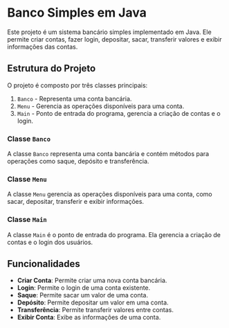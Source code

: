 # Banco Simples em Java

Este projeto é um sistema bancário simples implementado em Java. Ele permite criar contas, fazer login, depositar, sacar, transferir valores e exibir informações das contas.

## Estrutura do Projeto

O projeto é composto por três classes principais:

1. `Banco` - Representa uma conta bancária.
2. `Menu` - Gerencia as operações disponíveis para uma conta.
3. `Main` - Ponto de entrada do programa, gerencia a criação de contas e o login.

### Classe `Banco`

A classe `Banco` representa uma conta bancária e contém métodos para operações como saque, depósito e transferência.

### Classe `Menu`

A classe `Menu` gerencia as operações disponíveis para uma conta, como sacar, depositar, transferir e exibir informações.

### Classe `Main`

A classe `Main` é o ponto de entrada do programa. Ela gerencia a criação de contas e o login dos usuários.

## Funcionalidades

- **Criar Conta**: Permite criar uma nova conta bancária.
- **Login**: Permite o login de uma conta existente.
- **Saque**: Permite sacar um valor de uma conta.
- **Depósito**: Permite depositar um valor em uma conta.
- **Transferência**: Permite transferir valores entre contas.
- **Exibir Conta**: Exibe as informações de uma conta.

